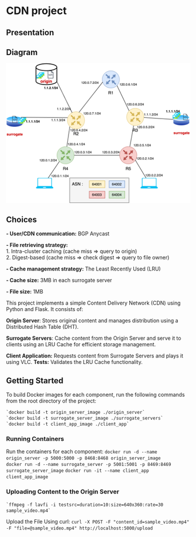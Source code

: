 # CDN project


## Presentation


## Diagram
![Diagram](diagram.png)
## Choices
**- User/CDN communication:** BGP Anycast

**- File retrieving strategy:**  
	1. Intra-cluster caching (cache miss => query to origin)   
	2. Digest-based (cache miss => check digest => query to file owner)

**- Cache management strategy:** The Least Recently Used (LRU)  

**- Cache size:** 3MB in each surrogate server  

**- File size:** 1MB

This project implements a simple Content Delivery Network (CDN) using Python and Flask. It consists of:

**Origin Server**: Stores original content and manages distribution using a Distributed Hash Table (DHT).

**Surrogate Servers**: Cache content from the Origin Server and serve it to clients using an LRU Cache for efficient storage management.

**Client Application:** Requests content from Surrogate Servers and plays it using VLC.
**Tests:** Validates the LRU Cache functionality.

## Getting Started
To build Docker images for each component, run the following commands from the root directory of the project:

	`docker build -t origin_server_image ./origin_server`  
	`docker build -t surrogate_server_image ./surrogate_servers`  
	`docker build -t client_app_image ./client_app`

### Running Containers
Run the containers for each component:
	`docker run -d --name origin_server -p 5000:5000 -p 8468:8468 origin_server_image`  
	`docker run -d --name surrogate_server -p 5001:5001 -p 8469:8469 surrogate_server_image` 
	`docker run -it --name client_app client_app_image` 

### Uploading Content to the Origin Server
	`ffmpeg -f lavfi -i testsrc=duration=10:size=640x360:rate=30 sample_video.mp4`  

Upload the File Using curl:
	`curl -X POST -F "content_id=sample_video.mp4" -F "file=@sample_video.mp4" http://localhost:5000/upload`  




